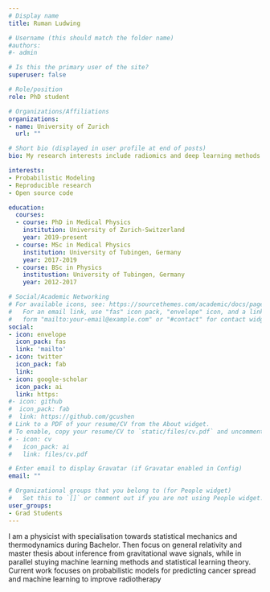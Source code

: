 ```yaml
---
# Display name
title: Ruman Ludwing

# Username (this should match the folder name)
#authors:
#- admin

# Is this the primary user of the site?
superuser: false

# Role/position
role: PhD student

# Organizations/Affiliations
organizations:
- name: University of Zurich
  url: ""

# Short bio (displayed in user profile at end of posts)
bio: My research interests include radiomics and deep learning methods for auto segmentation and outcome prediction in patients with brain metastasis.

interests:
- Probabilistic Modeling
- Reproducible research
- Open source code

education:
  courses:
  - course: PhD in Medical Physics
    institution: University of Zurich-Switzerland
    year: 2019-present
  - course: MSc in Medical Physics
    institution: University of Tubingen, Germany
    year: 2017-2019
  - course: BSc in Physics
    institustion: University of Tubingen, Germany
    year: 2012-2017

# Social/Academic Networking
# For available icons, see: https://sourcethemes.com/academic/docs/page-builder/#icons
#   For an email link, use "fas" icon pack, "envelope" icon, and a link in the
#   form "mailto:your-email@example.com" or "#contact" for contact widget.
social:
- icon: envelope
  icon_pack: fas
  link: 'mailto'
- icon: twitter
  icon_pack: fab
  link: 
- icon: google-scholar
  icon_pack: ai
  link: https:
#- icon: github
#  icon_pack: fab
#  link: https://github.com/gcushen
# Link to a PDF of your resume/CV from the About widget.
# To enable, copy your resume/CV to `static/files/cv.pdf` and uncomment the lines below.
# - icon: cv
#   icon_pack: ai
#   link: files/cv.pdf

# Enter email to display Gravatar (if Gravatar enabled in Config)
email: ""

# Organizational groups that you belong to (for People widget)
#   Set this to `[]` or comment out if you are not using People widget.
user_groups:
- Grad Students
---
```

I am a physicist with specialisation towards statistical mechanics and thermodynamics during Bachelor. Then focus on general relativity and master thesis about inference from gravitational wave signals, while in parallel stuying machine learning methods and statistical learning theory. Current work focuses on probabilistic models for predicting cancer spread and machine learning to improve radiotherapy



